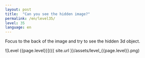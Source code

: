 ```yaml
---
layout: post
title:  "Can you see the hidden image?"
permalink: /en/level35/
level: 35
language: en
---
```

Focus to the back of the image and try to see the hidden 3d object.

![Level {{page.level}}]({{ site.url }}/assets/level_{{page.level}}.png)